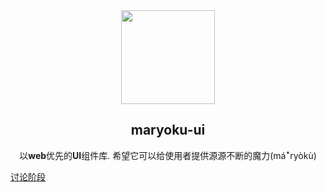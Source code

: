 <div align="center">
  <img width="150" src="https://cdn.jsdelivr.net/gh/innocces/DrawingBed/2022-10-16/1665903150414-z-rect.png" />

  <h2>maryoku-ui</h2>

  <p>以<strong>web</strong>优先的<strong>UI</strong>组件库. 希望它可以给使用者提供源源不断的魔力(máꜜryòkù)</p>
</div>

[讨论阶段](https://github.com/innocces/maryoku-ui/discussions/1)
